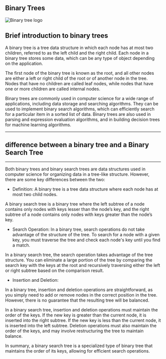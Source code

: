 ## Binary Trees


![Binary tree logo](https://www.tutorialspoint.com/data_structures_algorithms/images/binary_tree.jpg)
## Brief introduction to binary trees

A binary tree is a tree data structure in which each node has at most two children, referred to as the left child and the right child. Each node in a binary tree stores some data, which can be any type of object depending on the application.

The first node of the binary tree is known as the root, and all other nodes are either a left or right child of the root or of another node in the tree. Nodes that have no children are called leaf nodes, while nodes that have one or more children are called internal nodes.

Binary trees are commonly used in computer science for a wide range of applications, including data storage and searching algorithms. They can be used to implement binary search algorithms, which can efficiently search for a particular item in a sorted list of data. Binary trees are also used in parsing and expression evaluation algorithms, and in building decision trees for machine learning algorithms.


-----------------------------------------------------------
## difference between a binary tree and a Binary Search Tree
------------------------------------------------------------

Both binary trees and binary search trees are data structures used in computer science for organizing data in a tree-like structure. However, there are some key differences between the two:

* Definition:
A binary tree is a tree data structure where each node has at most two child nodes.

A binary search tree is a binary tree where the left subtree of a node contains only nodes with keys lesser than the node’s key, and the right subtree of a node contains only nodes with keys greater than the node’s key.

* Search Operation:
In a binary tree, search operations do not take advantage of the structure of the tree. To search for a node with a given key, you must traverse the tree and check each node's key until you find a match.

In a binary search tree, the search operation takes advantage of the tree structure. You can eliminate a large portion of the tree by comparing the search key with the keys at the root and recursively traversing either the left or right subtree based on the comparison result.

* Insertion and Deletion:

In a binary tree, insertion and deletion operations are straightforward, as you simply need to add or remove nodes in the correct position in the tree. However, there is no guarantee that the resulting tree will be balanced.

In a binary search tree, insertion and deletion operations must maintain the order of the keys. If the new key is greater than the current node, it is inserted into the right subtree. If the new key is less than the current node, it is inserted into the left subtree. Deletion operations must also maintain the order of the keys, and may involve restructuring the tree to maintain balance.

In summary, a binary search tree is a specialized type of binary tree that maintains the order of its keys, allowing for efficient search operations.
